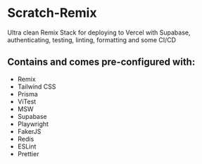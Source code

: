# Scratch-Remix
Ultra clean Remix Stack for deploying to Vercel with Supabase, authenticating, testing, linting, formatting and some CI/CD


## Contains and comes pre-configured with:
- Remix
- Tailwind CSS
- Prisma
- ViTest
- MSW
- Supabase
- Playwright
- FakerJS
- Redis 
- ESLint
- Prettier
